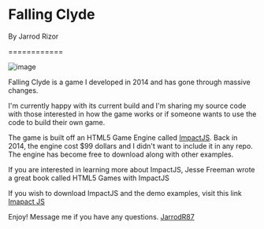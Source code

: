 Falling Clyde
============

By Jarrod Rizor

============

![image](https://user-images.githubusercontent.com/1922801/111210615-d4209280-85a3-11eb-832e-5a377ea376bc.png)

Falling Clyde is a game I developed in 2014 and has gone through massive changes.

I'm currently happy with its current build and I'm sharing my source code with those interested
in how the game works or if someone wants to use the code to build their own game. 

The game is built off an HTML5 Game Engine called [ImpactJS](https://github.com/phoboslab/impact). Back in 2014, the engine cost $99 dollars 
and I didn't want to include it in any repo. The engine has become free to download along with other examples.

If you are interested in learning more about ImpactJS, Jesse Freeman wrote a great book called 
HTML5 Games with ImpactJS

If you wish to download ImpactJS and the demo examples, visit this link
[Imapact JS](https://impactjs.com/download)

Enjoy!
Message me if you have any questions.
[JarrodR87](https://twitter.com/JarrodR87)
